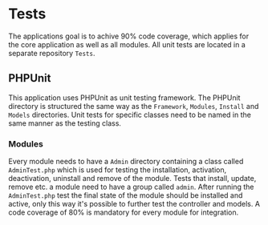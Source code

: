 # Tests

The applications goal is to achive 90% code coverage, which applies for the core application as well as all modules. All unit tests are located in a separate repository `Tests`.

## PHPUnit

This application uses PHPUnit as unit testing framework. The PHPUnit directory is structured the same way as the `Framework`, `Modules`, `Install` and `Models` directories. Unit tests for specific classes need to be named in the same manner as the testing class.

### Modules

Every module needs to have a `Admin` directory containing a class called `AdminTest.php` which is used for testing the installation, activation, deactivation, uninstall and remove of the module. Tests that install, update, remove etc. a module need to have a group called `admin`. After running the `AdminTest.php` test the final state of the module should be installed and active, only this way it's possible to further test the controller and models. A code coverage of 80% is mandatory for every module for integration.